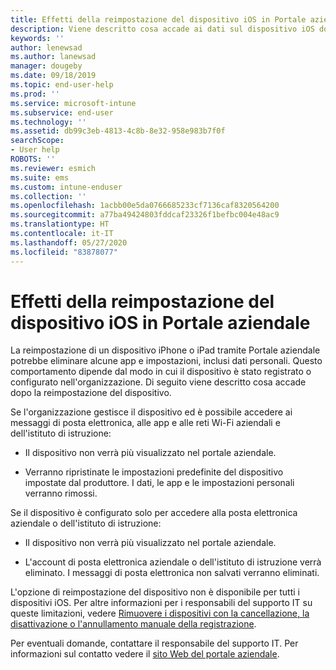 ```yaml
---
title: Effetti della reimpostazione del dispositivo iOS in Portale aziendale Intune | Microsoft Docs
description: Viene descritto cosa accade ai dati sul dispositivo iOS dopo la reimpostazione nel Portale aziendale Intune.
keywords: ''
author: lenewsad
ms.author: lanewsad
manager: dougeby
ms.date: 09/18/2019
ms.topic: end-user-help
ms.prod: ''
ms.service: microsoft-intune
ms.subservice: end-user
ms.technology: ''
ms.assetid: db99c3eb-4813-4c8b-8e32-958e983b7f0f
searchScope:
- User help
ROBOTS: ''
ms.reviewer: esmich
ms.suite: ems
ms.custom: intune-enduser
ms.collection: ''
ms.openlocfilehash: 1acbb00e5da0766685233cf7136caf8320564200
ms.sourcegitcommit: a77ba49424803fddcaf23326f1befbc004e48ac9
ms.translationtype: HT
ms.contentlocale: it-IT
ms.lasthandoff: 05/27/2020
ms.locfileid: "83878077"
---
```

# <a name="effects-of-company-portal-ios-device-reset"></a>Effetti della reimpostazione del dispositivo iOS in Portale aziendale 

La reimpostazione di un dispositivo iPhone o iPad tramite Portale aziendale potrebbe eliminare alcune app e impostazioni, inclusi dati personali. Questo comportamento dipende dal modo in cui il dispositivo è stato registrato o configurato nell'organizzazione. Di seguito viene descritto cosa accade dopo la reimpostazione del dispositivo.  

Se l'organizzazione gestisce il dispositivo ed è possibile accedere ai messaggi di posta elettronica, alle app e alle reti Wi-Fi aziendali e dell'istituto di istruzione:

- Il dispositivo non verrà più visualizzato nel portale aziendale.  

- Verranno ripristinate le impostazioni predefinite del dispositivo impostate dal produttore. I dati, le app e le impostazioni personali verranno rimossi.

Se il dispositivo è configurato solo per accedere alla posta elettronica aziendale o dell'istituto di istruzione:

- Il dispositivo non verrà più visualizzato nel portale aziendale.  

- L'account di posta elettronica aziendale o dell'istituto di istruzione verrà eliminato. I messaggi di posta elettronica non salvati verranno eliminati.   

L'opzione di reimpostazione del dispositivo non è disponibile per tutti i dispositivi iOS. Per altre informazioni per i responsabili del supporto IT su queste limitazioni, vedere [Rimuovere i dispositivi con la cancellazione, la disattivazione o l'annullamento manuale della registrazione](https://docs.microsoft.com/intune/devices-wipe).  

Per eventuali domande, contattare il responsabile del supporto IT. Per informazioni sul contatto vedere il [sito Web del portale aziendale](https://go.microsoft.com/fwlink/?linkid=2010980).
